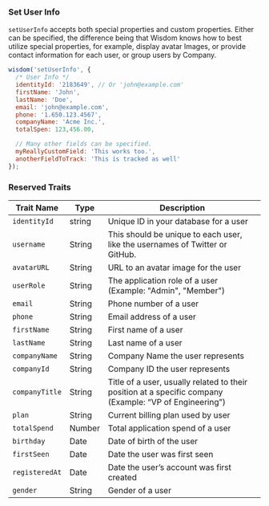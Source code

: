### Set User Info

`setUserInfo` accepts both special properties and custom properties. Either can be specified, the difference being that Wisdom knows how to best utilize special properties, for example, display avatar Images, or provide contact information for each user, or group users by Company.


<div class='spacer64'></div>


```js
wisdom('setUserInfo', {
  /* User Info */
  identityId: '2183649', // Or 'john@example.com'
  firstName: 'John',
  lastName: 'Doe',
  email: 'john@example.com',
  phone: '1.650.123.4567',
  companyName: 'Acme Inc.',
  totalSpen: 123,456.00,

  // Many other fields can be specified.
  myReallyCustomField: 'This works too.',
  anotherFieldToTrack: 'This is tracked as well'
});
```


<div class='spacer64'></div>


### Reserved Traits

Trait Name | Type | Description
---|---|---
`identityId`   |  string  | Unique ID in your database for a user
`username`     |  String  | This should be unique to each user, like the usernames of Twitter or GitHub.
`avatarURL`    |  String  | URL to an avatar image for the user
`userRole`     |  String  | The application role of a user (Example: "Admin", "Member")
`email`        |  String  | Phone number of a user
`phone`        |  String  | Email address of a user
`firstName`    |  String  | First name of a user
`lastName`     |  String  | Last name of a user
`companyName`  |  String  | Company Name the user represents
`companyId`    |  String  | Company ID the user represents
`companyTitle` |  String  | Title of a user, usually related to their position at a specific company (Example: “VP of Engineering”)
`plan`         |  String  | Current billing plan used by user
`totalSpend`   |  Number  | Total application spend of a user
`birthday`     |  Date    | Date of birth of the user
`firstSeen`    |  Date    | Date the user was first seen
`registeredAt` |  Date    | Date the user’s account was first created
`gender`       |  String  | Gender of a user
